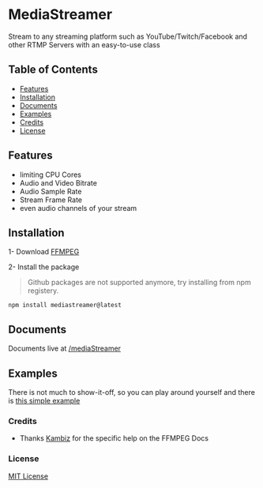 # MediaStreamer
Stream to any streaming platform such as YouTube/Twitch/Facebook and other RTMP Servers with an easy-to-use class

## Table of Contents
- [Features](#features)
- [Installation](#installation)
- [Documents](#documents)
- [Examples](#examples)
- [Credits](#credits)
- [License](#license)

## Features
- limiting CPU Cores
- Audio and Video Bitrate
- Audio Sample Rate
- Stream Frame Rate
- even audio channels of your stream

## Installation
1- Download [FFMPEG](https://ffmpeg.org/download.html)

2- Install the package

> Github packages are not supported anymore, try installing from npm registery.

`npm install mediastreamer@latest`

## Documents
Documents live at [/mediaStreamer](http://ehsan.js.org/MediaStreamer/)

## Examples
There is not much to show-it-off, so you can play around yourself and there is [this simple example](https://github.com/EhsanFox/MediaStreamer/blob/main/examples/index.js)

### Credits
- Thanks [Kambiz](https://github.com/Scrip7) for the specific help on the FFMPEG Docs

### License
[MIT License](https://github.com/EhsanFox/MediaStreamer/blob/main/LICENSE)